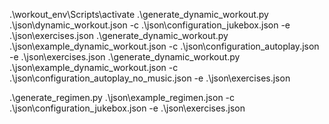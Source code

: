 .\workout_env\Scripts\activate
.\generate_dynamic_workout.py .\json\dynamic_workout.json -c .\json\configuration_jukebox.json -e .\json\exercises.json
.\generate_dynamic_workout.py .\json\example_dynamic_workout.json -c .\json\configuration_autoplay.json -e .\json\exercises.json
.\generate_dynamic_workout.py .\json\example_dynamic_workout.json -c .\json\configuration_autoplay_no_music.json -e .\json\exercises.json

.\generate_regimen.py .\json\example_regimen.json -c .\json\configuration_jukebox.json -e .\json\exercises.json